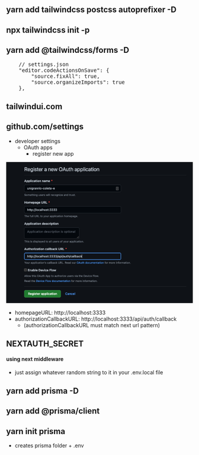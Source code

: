 ## yarn add tailwindcss postcss autoprefixer -D

## npx tailwindcss init -p

## yarn add @tailwindcss/forms -D

<pre>
    // settings.json
	"editor.codeActionsOnSave": {
		"source.fixAll": true,
		"source.organizeImports": true
	},
</pre>

## tailwindui.com

## github.com/settings

-   developer settings
    -   OAuth apps
        -   register new app

<img src="./public/github-oauth.png" />

-   homepageURL: http://localhost:3333
-   authorizationCallbackURL: http://localhost:3333/api/auth/callback
    -   (authorizationCallbackURL must match next url pattern)

## NEXTAUTH_SECRET

#### using next middleware

-   just assign whatever random string to it in your .env.local file

## yarn add prisma -D

## yarn add @prisma/client

## yarn init prisma

-   creates prisma folder + .env
